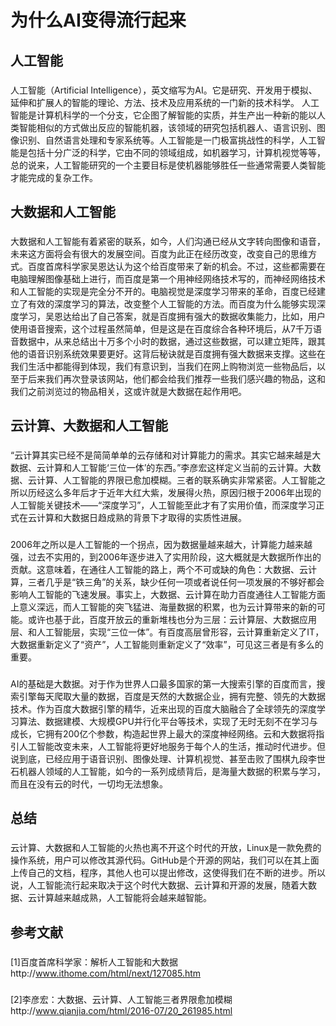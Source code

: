 # 为什么AI变得流行起来
## 人工智能
### 
人工智能（Artificial Intelligence），英文缩写为AI。它是研究、开发用于模拟、延伸和扩展人的智能的理论、方法、技术及应用系统的一门新的技术科学。 人工智能是计算机科学的一个分支，它企图了解智能的实质，并生产出一种新的能以人类智能相似的方式做出反应的智能机器，该领域的研究包括机器人、语言识别、图像识别、自然语言处理和专家系统等。人工智能是一门极富挑战性的科学，人工智能是包括十分广泛的科学，它由不同的领域组成，如机器学习，计算机视觉等等，总的说来，人工智能研究的一个主要目标是使机器能够胜任一些通常需要人类智能才能完成的复杂工作。 
## 大数据和人工智能
###  
大数据和人工智能有着紧密的联系，如今，人们沟通已经从文字转向图像和语音，未来这方面将会有很大的发展空间。百度为此正在经历改变，改变自己的思维方式。百度首席科学家吴恩达认为这个给百度带来了新的机会。不过，这些都需要在电脑理解图像基础上进行，而百度是第一个用神经网络技术写的，而神经网络技术和人工智能的实现是完全分不开的。电脑视觉是深度学习带来的革命，百度已经建立了有效的深度学习的算法，改变整个人工智能的方法。而百度为什么能够实现深度学习，吴恩达给出了自己答案，就是百度拥有强大的数据收集能力，比如，用户使用语音搜索，这个过程虽然简单，但是这是在百度综合各种环境后，从7千万语音数据中，从来总结出十万多个小时的数据，通过这些数据，可以建立矩阵，跟其他的语音识别系统效果要更好。这背后秘诀就是百度拥有强大数据来支撑。这些在我们生活中都能得到体现，我们有意识到，当我们在网上购物浏览一些物品后，以至于后来我们再次登录该网站，他们都会给我们推荐一些我们感兴趣的物品，这和我们之前浏览过的物品相关，这或许就是大数据在起作用吧。
## 云计算、大数据和人工智能
###
“云计算其实已经不是简简单单的云存储和对计算能力的需求。其实它越来越是大数据、云计算和人工智能‘三位一体’的东西。”李彦宏这样定义当前的云计算。大数据、云计算、人工智能的界限已愈加模糊。三者的联系确实非常紧密。人工智能之所以历经这么多年后才于近年大红大紫，发展得火热，原因归根于2006年出现的人工智能关键技术——“深度学习”，人工智能至此才有了实用价值，而深度学习正式在云计算和大数据日趋成熟的背景下才取得的实质性进展。
###
2006年之所以是人工智能的一个拐点，因为数据量越来越大，计算能力越来越强，过去不实用的，到2006年逐步进入了实用阶段，这大概就是大数据所作出的贡献。这意味着，在通往人工智能的路上，两个不可或缺的角色：大数据、云计算，三者几乎是“铁三角”的关系，缺少任何一项或者说任何一项发展的不够好都会影响人工智能的飞速发展。事实上，大数据、云计算在助力百度通往人工智能方面上意义深远，而人工智能的突飞猛进、海量数据的积累，也为云计算带来的新的可能。或许也基于此，百度开放云的重新堆栈也分为三层：云计算层、大数据应用层、和人工智能层，实现“三位一体”。有百度高层曾形容，云计算重新定义了IT，大数据重新定义了“资产”，人工智能则重新定义了“效率”，可见这三者是有多么的重要。
###
AI的基础是大数据。对于作为世界人口最多国家的第一大搜索引擎的百度而言，搜索引擎每天爬取大量的数据，百度是天然的大数据企业，拥有完整、领先的大数据技术。作为百度大数据引擎的精华，近来出现的百度大脑融合了全球领先的深度学习算法、数据建模、大规模GPU并行化平台等技术，实现了无时无刻不在学习与成长，它拥有200亿个参数，构造起世界上最大的深度神经网络。云和大数据将指引人工智能改变未来，人工智能将更好地服务于每个人的生活，推动时代进步。但说到底，已经应用于语音识别、图像处理、计算机视觉、甚至击败了围棋九段李世石机器人领域的人工智能，如今的一系列成绩背后，是海量大数据的积累与学习，而且在没有云的时代，一切均无法想象。
## 总结
###
云计算、大数据和人工智能的火热也离不开这个时代的开放，Linux是一款免费的操作系统，用户可以修改其源代码。GitHub是个开源的网站，我们可以在其上面上传自己的文档，程序，其他人也可以提出修改，这使得我们在不断的进步。所以说，人工智能流行起来取决于这个时代大数据、云计算和开源的发展，随着大数据、云计算越来越成熟，人工智能将会越来越智能。
## 参考文献
###
[1]百度首席科学家：解析人工智能和大数据http://www.ithome.com/html/next/127085.htm
###
[2]李彦宏：大数据、云计算、人工智能三者界限愈加模糊http://www.qianjia.com/html/2016-07/20_261985.html
